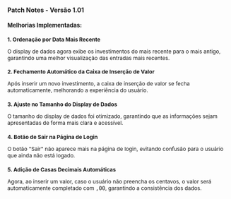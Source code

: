 <h1 style="font-size: 14px;">Patch Notes - Versão 1.01</h1>

  <h2 style="font-size: 13px;">Melhorias Implementadas:</h2>

  <h3 style="font-size: 12px;">1. Ordenação por Data Mais Recente</h3>
  <p style="font-size: 12px;">O display de dados agora exibe os investimentos do mais recente para o mais antigo, garantindo uma melhor visualização das entradas mais recentes.</p>

  <h3 style="font-size: 12px;">2. Fechamento Automático da Caixa de Inserção de Valor</h3>
  <p style="font-size: 12px;">Após inserir um novo investimento, a caixa de inserção de valor se fecha automaticamente, melhorando a experiência do usuário.</p>

  <h3 style="font-size: 12px;">3. Ajuste no Tamanho do Display de Dados</h3>
  <p style="font-size: 12px;">O tamanho do display de dados foi otimizado, garantindo que as informações sejam apresentadas de forma mais clara e acessível.</p>

  <h3 style="font-size: 12px;">4. Botão de Sair na Página de Login</h3>
  <p style="font-size: 12px;">O botão "Sair" não aparece mais na página de login, evitando confusão para o usuário que ainda não está logado.</p>

  <h3 style="font-size: 12px;">5. Adição de Casas Decimais Automáticas</h3>
  <p style="font-size: 12px;">Agora, ao inserir um valor, caso o usuário não preencha os centavos, o valor será automaticamente completado com <code style="font-size: 12px;">,00</code>, garantindo a consistência dos dados.</p>
